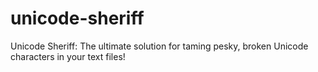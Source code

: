 # unicode-sheriff
Unicode Sheriff: The ultimate solution for taming pesky, broken Unicode characters in your text files!
